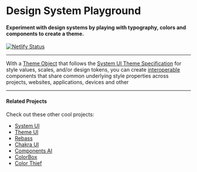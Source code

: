 # Design System Playground

#### Experiment with design systems by playing with typography, colors and components to create a theme.

[![Netlify Status](https://api.netlify.com/api/v1/badges/ca9cacda-5677-43e8-928d-c1970af41cfe/deploy-status)](https://app.netlify.com/sites/design-system-playground/deploys)

---

With a [Theme Object](https://theme-ui.com/theme-spec) that follows the [System UI Theme Specification](https://system-ui.com/) for style values, scales, and/or design tokens, you can create [interoperable](https://jxnblk.com/blog/interoperability/) components that share common underlying style properties across projects, websites, applications, devices and other

---

#### Related Projects

Check out these other cool projects:

- [System UI](https://system-ui.com/)
- [Theme UI](https://theme-ui.com/)
- [Rebass](https://rebassjs.org/)
- [Chakra UI](https://chakra-ui.com/)
- [Components AI](https://components.ai/)
- [ColorBox](https://www.colorbox.io/)
- [Color Thief](https://lokeshdhakar.com/projects/color-thief/)
